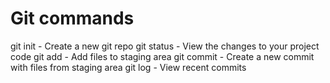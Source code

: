 # Git commands

git init - Create a new git repo
git status - View the changes to your project code
git add - Add files to staging area
git commit - Create a new commit with files from staging area
git log - View recent commits
